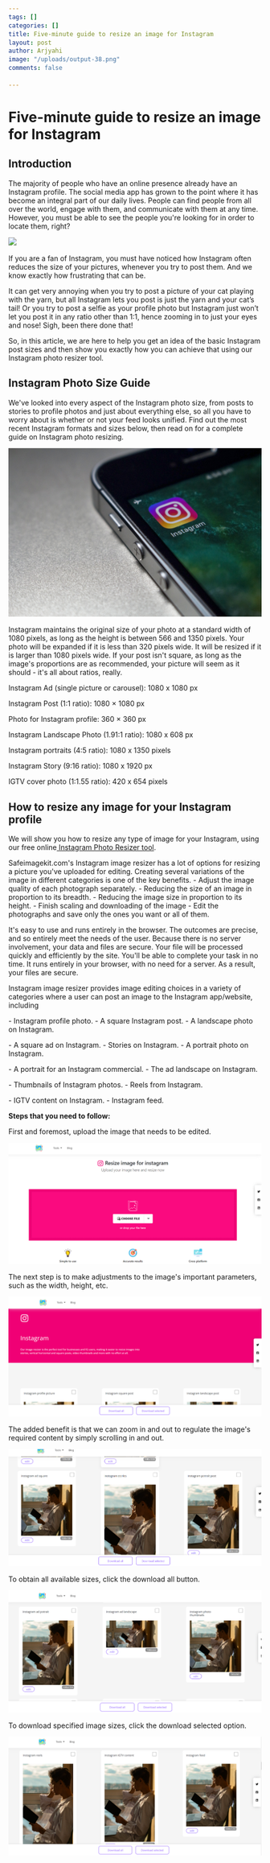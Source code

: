 ```yaml
---
tags: []
categories: []
title: Five-minute guide to resize an image for Instagram
layout: post
author: Arjyahi
image: "/uploads/output-38.png"
comments: false

---
```

# **Five-minute guide to resize an image for Instagram**

## **Introduction**

The majority of people who have an online presence already have an Instagram profile. The social media app has grown to the point where it has become an integral part of our daily lives. People can find people from all over the world, engage with them, and communicate with them at any time. However, you must be able to see the people you're looking for in order to locate them, right?

![](/uploads/pexels-cristian-dina-1851415.jpg)

If you are a fan of Instagram, you must have noticed how Instagram often reduces the size of your pictures, whenever you try to post them. And we know exactly how frustrating that can be.

It can get very annoying when you try to post a picture of your cat playing with the yarn, but all Instagram lets you post is just the yarn and your cat’s tail! Or you try to post a selfie as your profile photo but Instagram just won’t let you post it in any ratio other than 1:1, hence zooming in to just your eyes and nose! Sigh, been there done that!

So, in this article, we are here to help you get an idea of the basic Instagram post sizes and then show you exactly how you can achieve that using our Instagram photo resizer tool.

## **Instagram Photo Size Guide**

We've looked into every aspect of the Instagram photo size, from posts to stories to profile photos and just about everything else, so all you have to worry about is whether or not your feed looks unified. Find out the most recent Instagram formats and sizes below, then read on for a complete guide on Instagram photo resizing.

![](/uploads/pexels-pixabay-248533.jpg)

Instagram maintains the original size of your photo at a standard width of 1080 pixels, as long as the height is between 566 and 1350 pixels. Your photo will be expanded if it is less than 320 pixels wide. It will be resized if it is larger than 1080 pixels wide. If your post isn't square, as long as the image's proportions are as recommended, your picture will seem as it should - it's all about ratios, really.

Instagram Ad (single picture or carousel): 1080 x 1080 px

Instagram Post (1:1 ratio): 1080 × 1080 px

Photo for Instagram profile: 360 × 360 px

Instagram Landscape Photo (1.91:1 ratio): 1080 x 608 px

Instagram portraits (4:5 ratio): 1080 x 1350 pixels

Instagram Story (9:16 ratio): 1080 x 1920 px

IGTV cover photo (1:1.55 ratio): 420 x 654 pixels

## **How to resize any image for your Instagram profile**

We will show you how to resize any type of image for your Instagram, using our free online[ Instagram Photo Resizer tool](https://safeimagekit.com/image-resize-instagram).

Safeimagekit.com's Instagram image resizer has a lot of options for resizing a picture you've uploaded for editing. Creating several variations of the image in different categories is one of the key benefits. - Adjust the image quality of each photograph separately. - Reducing the size of an image in proportion to its breadth. - Reducing the image size in proportion to its height. - Finish scaling and downloading of the image - Edit the photographs and save only the ones you want or all of them.

It's easy to use and runs entirely in the browser. The outcomes are precise, and so entirely meet the needs of the user. Because there is no server involvement, your data and files are secure. Your file will be processed quickly and efficiently by the site. You'll be able to complete your task in no time. It runs entirely in your browser, with no need for a server. As a result, your files are secure.

Instagram image resizer provides image editing choices in a variety of categories where a user can post an image to the Instagram app/website, including

\- Instagram profile photo. - A square Instagram post. - A landscape photo on Instagram.

\- A square ad on Instagram. - Stories on Instagram. - A portrait photo on Instagram.

\- A portrait for an Instagram commercial. - The ad landscape on Instagram.

\- Thumbnails of Instagram photos. - Reels from Instagram.

\- IGTV content on Instagram. - Instagram feed.

**Steps that you need to follow:**

First and foremost, upload the image that needs to be edited.

![](/uploads/insta.PNG)

The next step is to make adjustments to the image's important parameters, such as the width, height, etc.

![](/uploads/insta-2.PNG)

The added benefit is that we can zoom in and out to regulate the image's required content by simply scrolling in and out.

![](/uploads/insta-3.PNG)

To obtain all available sizes, click the download all button.

![](/uploads/insta-4.PNG)

To download specified image sizes, click the download selected option.

![](/uploads/insta-5.PNG)